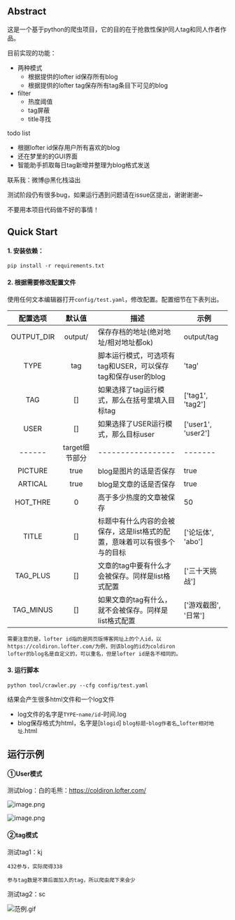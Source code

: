 ## Abstract

这是一个基于python的爬虫项目，它的目的在于抢救性保护同人tag和同人作者作品。

目前实现的功能：

- 两种模式
    - 根据提供的lofter id保存所有blog
    - 根据提供的lofter tag保存所有tag条目下可见的blog
- filter
    - 热度阈值
    - tag屏蔽
    - title寻找
    
todo list

- 根据lofter id保存用户所有喜欢的blog
- 还在梦里的的GUI界面
- 智能助手抓取每日tag新增并整理为blog格式发送

联系我：微博@黑化栈溢出

测试阶段仍有很多bug，如果运行遇到问题请在issue区提出，谢谢谢谢~

不要用本项目代码做不好的事情！

## Quick Start

#### 1. 安装依赖：

`pip install -r requirements.txt`

#### 2. 根据需要修改配置文件

使用任何文本编辑器打开`config/test.yaml`，修改配置。配置细节在下表列出。

配置选项|默认值|描述|示例
:-------:|:----:|-------|----
OUTPUT_DIR|output/|保存存档的地址(绝对地址/相对地址都ok)|output/tag
TYPE|tag|脚本运行模式，可选项有tag和USER，可以保存tag和保存user的blog|'tag'
TAG|[]|如果选择了tag运行模式，那么在括号里填入目标tag|\['tag1', 'tag2'\]
USER|[]|如果选择了USER运行模式，那么目标user|\['user1', 'user2'\]
------|target细节部分|-----------------|-------
PICTURE|true|blog是图片的话是否保存|true
ARTICAL|true|blog是文章的话是否保存|true
HOT_THRE|0|高于多少热度的文章被保存|50
TITLE| [] |标题中有什么内容的会被保存，这是list格式的配置，意味着可以有很多个与的目标|\['论坛体', 'abo'\]
TAG_PLUS| [] |文章的tag中要有什么才会被保存。同样是list格式配置| \['三十天挑战'\]
TAG_MINUS| [] |如果文章的tag有什么，就不会被保存。同样是list格式配置 | \['游戏截图', '日常'\]

    需要注意的是，lofter id指的是网页版博客网址上的个人id，以https://coldiron.lofter.com/为例，则该blog的id为coldiron
    lofter的blog名是自定义的，可以重名，但是lofter id是各不相同的。

#### 3. 运行脚本

`python tool/crawler.py --cfg config/test.yaml`

结果会产生很多html文件和一个log文件

- log文件的名字是`TYPE`-`name/id`-时间.log
- blog保存格式为html，名字是\[`blogid`\] `blog标题`-`blog作者名`_`lofter相对地址`.html

## 运行示例

#### ①User模式

测试blog：白的毛熊：https://coldiron.lofter.com/

![image.png](https://i.loli.net/2020/06/13/cJVedgBUXx6rFQ3.png)

![image.png](https://i.loli.net/2020/06/13/fXuybjWVKoerRSH.png)

#### ②tag模式

测试tag1：kj 

    432参与，实际爬得338

    参与tag数是不算后面加入的tag，所以爬虫爬下来会少

测试tag2：sc

![范例.gif](https://i.loli.net/2020/06/13/IY3E6POxaMuemD7.gif)